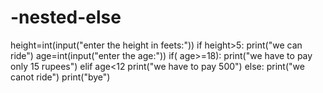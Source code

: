 # -nested-else
height=int(input("enter the height in feets:"))
if height>5:
    print("we can ride")
    age=int(input("enter the age:"))
    if( age>=18):
     print("we have to pay only 15 rupees")
    elif age<12
        print("we have to pay 500")
else:
    print("we canot ride")
print("bye")
